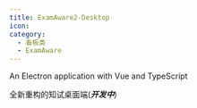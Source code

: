 ```yaml
---
title: ExamAware2-Desktop
icon: 
category:
  - 看板类
  - ExamAware
---
```


An Electron application with Vue and TypeScript

全新重构的知试桌面端(***开发中***)